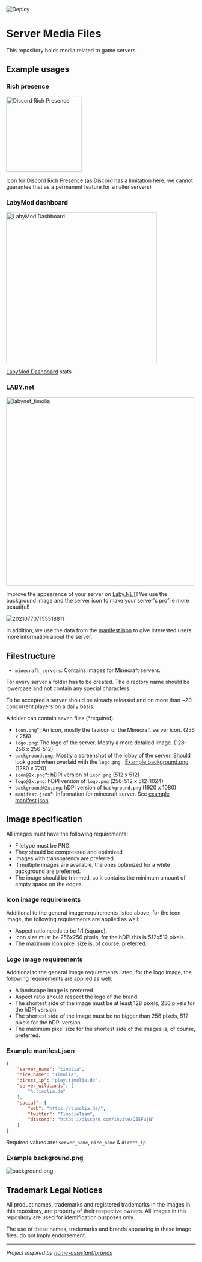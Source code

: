 ![Deploy](https://github.com/LabyMod/server-media/workflows/Deploy/badge.svg)

# Server Media Files

This repository holds media related to game servers.

## Example usages

### Rich presence

<img src="https://docs.labymod.net/img/discord_rpc_example.png" alt="Discord Rich Presence" width="200">

Icon for [Discord Rich Presence](https://docs.labymod.net/pages/server/labymod/discord_rich_presence/) (as Discord has a
limitation here, we cannot guarantee that as a permanent feature for smaller servers)

### LabyMod dashboard

<img src="https://user-images.githubusercontent.com/7442307/87222032-c067c100-c370-11ea-9d4f-dfe79f61aa6b.png" alt="LabyMod Dashboard" width="400">

[LabyMod Dashboard](https://www.labymod.net/dashboard) stats

### LABY.net

<img width="500" alt="labynet_timolia" src="https://user-images.githubusercontent.com/45363287/124770616-c3bd6a80-df3a-11eb-8332-18df1c1889aa.png">

Improve the appearance of your server on [Laby.NET](https://laby.net/server/timolia)! We use the background image and
the server icon to make your server's profile more beautiful!

![202107707155518811](https://user-images.githubusercontent.com/45363287/124771822-beaceb00-df3b-11eb-8b6b-09b025ad1662.gif)

In addition, we use the data from the [manifest.json](#example-manifestjson) to give interested users more information
about the server.

## Filestructure

- `minecraft_servers`: Contains images for Minecraft servers.

For every server a folder has to be created. The directory name should be lowercase and not contain any special
characters.

To be accepted a server should be already released and on more than ~20 concurrent players on a daily basis.

A folder can contain seven files (*required):

- `icon.png`*: An icon, mostly the favicon or the Minecraft server icon. (256 x 256)
- `logo.png`: The logo of the server. Mostly a more detailed image. (128-256 x 256-512)
- `background.png`: Mostly a screenshot of the lobby of the server. Should look good when overlaid with the `logo.png`
  . [Example background.png](#example-backgroundpng) (1280 x 720)
- `icon@2x.png`*: hDPI version of `icon.png` (512 x 512)
- `logo@2x.png`: hDPI version of `logo.png` (256-512 x 512-1024)
- `background@2x.png`: hDPI version of `background.png` (1920 x 1080)
- `manifest.json`*: Information for minecraft server. See [example manifest.json](#example-manifestjson)

## Image specification

All images must have the following requirements:

- Filetype must be PNG.
- They should be compressed and optimized.
- Images with transparency are preferred.
- If multiple images are available, the ones optimized for a white background are preferred.
- The image should be trimmed, so it contains the minimum amount of empty space on the edges.

### Icon image requirements

Additional to the general image requirements listed above, for the icon image, the following requirements are applied as
well:

- Aspect ratio needs to be 1:1 (square).
- Icon size must be 256x256 pixels, for the hDPI this is 512x512 pixels.
- The maximum icon pixel size is, of course, preferred.

### Logo image requirements

Additional to the general image requirements listed, for the logo image, the following requirements are applied as well:

- A landscape image is preferred.
- Aspect ratio should respect the logo of the brand.
- The shortest side of the image must be at least 128 pixels, 256 pixels for the hDPI version.
- The shortest side of the image must be no bigger than 256 pixels, 512 pixels for the hDPI version.
- The maximum pixel size for the shortest side of the images is, of course, preferred.

### Example manifest.json

```json
{
    "server_name": "timolia",
    "nice_name": "Timolia",
    "direct_ip": "play.timolia.de",
    "server_wildcards": [
        "%.timolia.de"
    ],
    "social": {
        "web": "https://timolia.de/",
        "twitter": "TimoliaTeam",
        "discord": "https://discord.com/invite/Q55FujN"
    }
}
```

Required values are: `server_name`, `nice_name` & `direct_ip`

### Example background.png

![background.png](minecraft_servers/timolia/background.png)

## Trademark Legal Notices

All product names, trademarks and registered trademarks in the images in this repository, are property of their
respective owners. All images in this repository are used for identification purposes only.

The use of these names, trademarks and brands appearing in these image files, do not imply endorsement.

---

*Project inspired by [home-assistant/brands](https://github.com/home-assistant/brands)*
